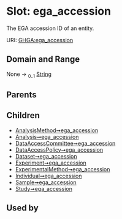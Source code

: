 
# Slot: ega_accession


The EGA accession ID of an entity.

URI: [GHGA:ega_accession](https://w3id.org/GHGA/ega_accession)


## Domain and Range

None &#8594;  <sub>0..1</sub> [String](types/String.md)

## Parents


## Children

 *  [AnalysisMethod➞ega_accession](AnalysisMethod_ega_accession.md)
 *  [Analysis➞ega_accession](Analysis_ega_accession.md)
 *  [DataAccessCommittee➞ega_accession](DataAccessCommittee_ega_accession.md)
 *  [DataAccessPolicy➞ega_accession](DataAccessPolicy_ega_accession.md)
 *  [Dataset➞ega_accession](Dataset_ega_accession.md)
 *  [Experiment➞ega_accession](Experiment_ega_accession.md)
 *  [ExperimentalMethod➞ega_accession](ExperimentalMethod_ega_accession.md)
 *  [Individual➞ega_accession](Individual_ega_accession.md)
 *  [Sample➞ega_accession](Sample_ega_accession.md)
 *  [Study➞ega_accession](Study_ega_accession.md)

## Used by

